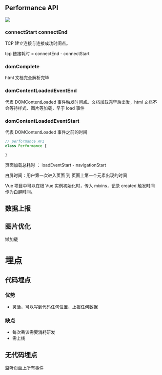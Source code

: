 ## Performance API

![](https://pic4.zhimg.com/80/v2-8cff53aff488008e57750b4b2faa968f_1440w.jpg)

### connectStart connectEnd

TCP 建立连接与连接成功时间点。

tcp 链接耗时 = connectEnd - connectStart

### domComplete

html 文档完全解析完毕

### domContentLoadedEventEnd

代表 DOMContentLoaded 事件触发时间点。文档加载完毕后出发，html 文档不会等待样式、图片等加载，早于 load 事件

### domContentLoadedEventStart

代表 DOMContentLoaded 事件之前的时间

```js
// performance API
class Performance {
   
}
```

页面加载总耗时 ： loadEventStart - navigationStart

白屏时间：用户第一次进入页面 到 页面上第一个元素出现的时间

Vue 项目中可以在根 Vue 实例初始化时，传入 mixins，记录 created 触发时间作为白屏时间。

## 数据上报





## 图片优化

懒加载



# 埋点

## 代码埋点

### 优势

+ 灵活，可以写到代码任何位置，上报任何数据

### 缺点

+ 每次丢该需要消耗研发
+ 需上线

## 无代码埋点

监听页面上所有事件